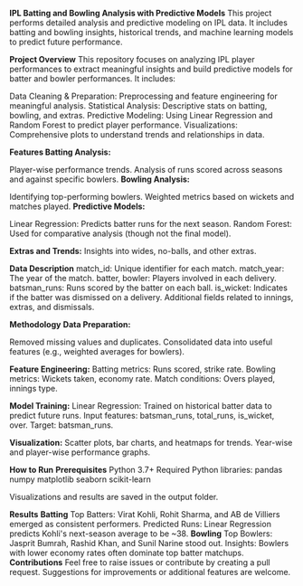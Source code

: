 **IPL Batting and Bowling Analysis with Predictive Models**
This project performs detailed analysis and predictive modeling on IPL data. It includes batting and bowling insights, historical trends, and machine learning models to predict future performance.

**Project Overview**
This repository focuses on analyzing IPL player performances to extract meaningful insights and build predictive models for batter and bowler performances. It includes:

Data Cleaning & Preparation: Preprocessing and feature engineering for meaningful analysis.
Statistical Analysis: Descriptive stats on batting, bowling, and extras.
Predictive Modeling: Using Linear Regression and Random Forest to predict player performance.
Visualizations: Comprehensive plots to understand trends and relationships in data.

**Features
Batting Analysis:**

Player-wise performance trends.
Analysis of runs scored across seasons and against specific bowlers.
**Bowling Analysis:**

Identifying top-performing bowlers.
Weighted metrics based on wickets and matches played.
**Predictive Models:**

Linear Regression: Predicts batter runs for the next season.
Random Forest: Used for comparative analysis (though not the final model).

**Extras and Trends:**
Insights into wides, no-balls, and other extras.

**Data Description**
match_id: Unique identifier for each match.
match_year: The year of the match.
batter, bowler: Players involved in each delivery.
batsman_runs: Runs scored by the batter on each ball.
is_wicket: Indicates if the batter was dismissed on a delivery.
Additional fields related to innings, extras, and dismissals.

**Methodology**
**Data Preparation:**

Removed missing values and duplicates.
Consolidated data into useful features (e.g., weighted averages for bowlers).

**Feature Engineering:**
Batting metrics: Runs scored, strike rate.
Bowling metrics: Wickets taken, economy rate.
Match conditions: Overs played, innings type.

**Model Training:**
Linear Regression: Trained on historical batter data to predict future runs.
Input features: batsman_runs, total_runs, is_wicket, over.
Target: batsman_runs.

**Visualization:**
Scatter plots, bar charts, and heatmaps for trends.
Year-wise and player-wise performance graphs.

**How to Run**
**Prerequisites**
Python 3.7+
Required Python libraries:
pandas
numpy
matplotlib
seaborn
scikit-learn

Visualizations and results are saved in the output folder.

**Results**
**Batting**
Top Batters: Virat Kohli, Rohit Sharma, and AB de Villiers emerged as consistent performers.
Predicted Runs: Linear Regression predicts Kohli's next-season average to be ~38.
**Bowling**
Top Bowlers: Jasprit Bumrah, Rashid Khan, and Sunil Narine stood out.
Insights: Bowlers with lower economy rates often dominate top batter matchups.
**Contributions**
Feel free to raise issues or contribute by creating a pull request. Suggestions for improvements or additional features are welcome.

